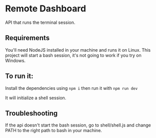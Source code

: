 # Remote Dashboard

API that runs the terminal session.

## Requirements

You'll need NodeJS installed in your machine and runs it on Linux. This project will start a bash session, it's not going to work if you try on Windows.


## To run it: 


Install the dependencies using  `npm i` then run it with `npm run dev`

It will initialize a shell session. 

## Troubleshooting

If the api doesn't start the bash session, go to shell/shell.js and change PATH to the right path to bash in your machine.
